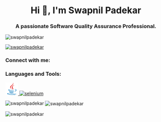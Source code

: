 <h1 align="center">Hi 👋, I'm Swapnil Padekar</h1>
<h3 align="center">A passionate Software Quality Assurance Professional.</h3>

<p align="left"> <img src="https://komarev.com/ghpvc/?username=swapnilpadekar&label=Profile%20views&color=0e75b6&style=flat" alt="swapnilpadekar" /> </p>

<p align="left"> <a href="https://github.com/ryo-ma/github-profile-trophy"><img src="https://github-profile-trophy.vercel.app/?username=swapnilpadekar" alt="swapnilpadekar" /></a> </p>

<h3 align="left">Connect with me:</h3>
<p align="left">
</p>

<h3 align="left">Languages and Tools:</h3>
<p align="left"> <a href="https://www.java.com" target="_blank" rel="noreferrer"> <img src="https://raw.githubusercontent.com/devicons/devicon/master/icons/java/java-original.svg" alt="java" width="40" height="40"/> </a> <a href="https://www.selenium.dev" target="_blank" rel="noreferrer"> <img src="https://raw.githubusercontent.com/detain/svg-logos/780f25886640cef088af994181646db2f6b1a3f8/svg/selenium-logo.svg" alt="selenium" width="40" height="40"/> </a> </p>

<p><img align="left" src="https://github-readme-stats.vercel.app/api/top-langs?username=swapnilpadekar&show_icons=true&locale=en&layout=compact" alt="swapnilpadekar" /></p>

<p>&nbsp;<img align="center" src="https://github-readme-stats.vercel.app/api?username=swapnilpadekar&show_icons=true&locale=en" alt="swapnilpadekar" /></p>

<p><img align="center" src="https://github-readme-streak-stats.herokuapp.com/?user=swapnilpadekar&" alt="swapnilpadekar" /></p>
